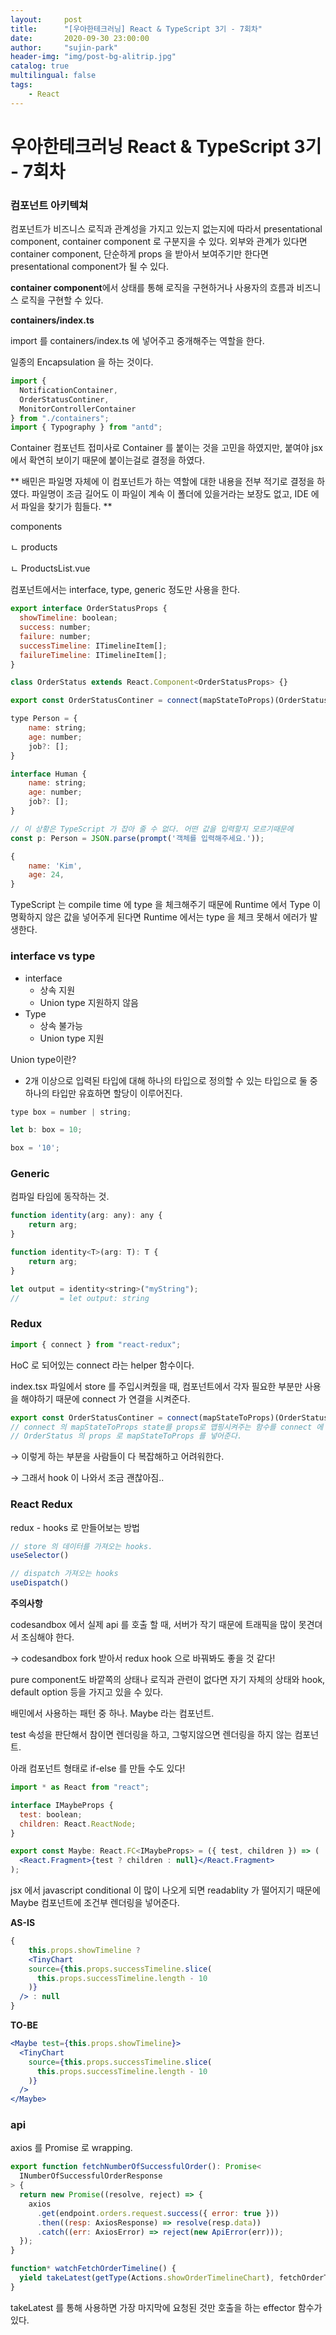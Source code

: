 ```yaml
---
layout:     post
title:      "[우아한테크러닝] React & TypeScript 3기 - 7회차"
date:       2020-09-30 23:00:00
author:     "sujin-park"
header-img: "img/post-bg-alitrip.jpg"
catalog: true
multilingual: false
tags:
    - React
---
```

우아한테크러닝 React & TypeScript 3기 - 7회차
========================

### 컴포넌트 아키텍쳐

컴포넌트가 비즈니스 로직과 관계성을 가지고 있는지 없는지에 따라서 presentational component, container component 로 구분지을 수 있다. 외부와 관계가 있다면 container component, 단순하게 props 을 받아서 보여주기만 한다면 presentational component가 될 수 있다.

**container component**에서 상태를 통해 로직을 구현하거나 사용자의 흐름과 비즈니스 로직을 구현할 수 있다.

**containers/index.ts**

import 를 containers/index.ts 에 넣어주고 중개해주는 역할을 한다.

일종의 Encapsulation 을 하는 것이다. 

```jsx
import {
  NotificationContainer,
  OrderStatusContiner,
  MonitorControllerContainer
} from "./containers";
import { Typography } from "antd";
```

Container 컴포넌트 접미사로 Container 를 붙이는 것을 고민을 하였지만, 붙여야 jsx 에서 확연히 보이기 때문에 붙이는걸로 결정을 하였다.

** 배민은 파일명 자체에 이 컴포넌트가 하는 역할에 대한 내용을 전부 적기로 결정을 하였다. 파일명이 조금 길어도 이 파일이 계속 이 폴더에 있을거라는 보장도 없고, IDE 에서 파일을 찾기가 힘들다. **

components

ㄴ products

ㄴ ProductsList.vue

컴포넌트에서는 interface, type, generic 정도만 사용을 한다.

```jsx
export interface OrderStatusProps {
  showTimeline: boolean;
  success: number;
  failure: number;
  successTimeline: ITimelineItem[];
  failureTimeline: ITimelineItem[];
}

class OrderStatus extends React.Component<OrderStatusProps> {}

export const OrderStatusContiner = connect(mapStateToProps)(OrderStatus);
```

```jsx
type Person = {
	name: string;
	age: number;
	job?: [];
}

interface Human {
	name: string;
	age: number;
	job?: [];
}

// 이 상황은 TypeScript 가 잡아 줄 수 없다. 어떤 값을 입력할지 모르기때문에
const p: Person = JSON.parse(prompt('객체를 입력해주세요.'));

{
	name: 'Kim',
	age: 24,
}
```

TypeScript 는 compile time 에 type 을 체크해주기 때문에 Runtime 에서 Type 이 명확하지 않은 값을 넣어주게 된다면 Runtime 에서는 type 을 체크 못해서 에러가 발생한다.

### interface vs type

- interface
    - 상속 지원
    - Union type 지원하지 않음
- Type
    - 상속 불가능
    - Union type 지원

Union type이란?
- 2개 이상으로 입력된 타입에 대해 하나의 타입으로 정의할 수 있는 타입으로 둘 중 하나의 타입만 유효하면 할당이 이루어진다.
```jsx
type box = number | string;

let b: box = 10;

box = '10';
```

### Generic

컴파일 타임에 동작하는 것.

```jsx
function identity(arg: any): any {
	return arg;
}

function identity<T>(arg: T): T {
	return arg;
}

let output = identity<string>("myString");
//         = let output: string
```

### Redux

```jsx
import { connect } from "react-redux";
```

HoC 로 되어있는 connect 라는 helper 함수이다.

index.tsx 파일에서 store 를 주입시켜줬을 때, 컴포넌트에서 각자 필요한 부분만 사용을 해야하기 때문에 connect 가 연결을 시켜준다.

```jsx
export const OrderStatusContiner = connect(mapStateToProps)(OrderStatus);
// connect 의 mapStateToProps state를 props로 맵핑시켜주는 함수를 connect 에 주면
// OrderStatus 의 props 로 mapStateToProps 를 넣어준다.
```

→ 이렇게 하는 부분을 사람들이 다 복잡해하고 어려워한다.

→ 그래서 hook 이 나와서 조금 괜찮아짐..

### React Redux

redux - hooks 로 만들어보는 방법 

```jsx
// store 의 데이터를 가져오는 hooks.
useSelector()

// dispatch 가져오는 hooks
useDispatch()
```

**주의사항**

codesandbox 에서 실제 api 를 호출 할 때, 서버가 작기 때문에 트래픽을 많이 못견뎌서 조심해야 한다.

→ codesandbox fork 받아서 redux hook 으로 바꿔봐도 좋을 것 같다!

pure component도 바깥쪽의 상태나 로직과 관련이 없다면 자기 자체의 상태와 hook, default option 등을 가지고 있을 수 있다.

배민에서 사용하는 패턴 중 하나. Maybe 라는 컴포넌트.

test 속성을 판단해서 참이면 렌더링을 하고, 그렇지않으면 렌더링을 하지 않는 컴포넌트.

아래 컴포넌트 형태로 if-else 를 만들 수도 있다!

```jsx
import * as React from "react";

interface IMaybeProps {
  test: boolean;
  children: React.ReactNode;
}

export const Maybe: React.FC<IMaybeProps> = ({ test, children }) => (
  <React.Fragment>{test ? children : null}</React.Fragment>
);
```

jsx 에서 javascript conditional 이 많이 나오게 되면 readablity 가 떨어지기 때문에 Maybe 컴포넌트에 조건부 렌더링을 넣어준다.

**AS-IS**

```jsx
{
	this.props.showTimeline ?
	<TinyChart
    source={this.props.successTimeline.slice(
      this.props.successTimeline.length - 10
    )}
  /> : null
}
```

**TO-BE**

```jsx
<Maybe test={this.props.showTimeline}>
  <TinyChart
    source={this.props.successTimeline.slice(
      this.props.successTimeline.length - 10
    )}
  />
</Maybe>
```

### api

axios 를 Promise 로 wrapping.

```jsx
export function fetchNumberOfSuccessfulOrder(): Promise<
  INumberOfSuccessfulOrderResponse
> {
  return new Promise((resolve, reject) => {
    axios
      .get(endpoint.orders.request.success({ error: true }))
      .then((resp: AxiosResponse) => resolve(resp.data))
      .catch((err: AxiosError) => reject(new ApiError(err)));
  });
}
```

```jsx
function* watchFetchOrderTimeline() {
  yield takeLatest(getType(Actions.showOrderTimelineChart), fetchOrderTimeline);
}
```

takeLatest 를 통해 사용하면 가장 마지막에 요청된 것만 호출을 하는 effector 함수가 있다.